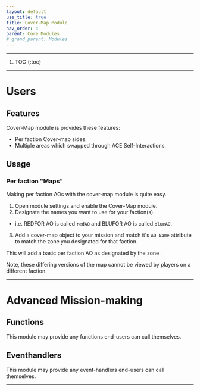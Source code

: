 ```yaml
---
layout: default
use_title: true
title: Cover-Map Module
nav_order: 4
parent: Core Modules
# grand_parent: Modules
---
```


---

1. TOC
{:toc}

---

# Users

## Features

Cover-Map module is provides these features:
- Per faction Cover-map sides.
- Multiple areas which swapped through ACE Self-Interactions.

## Usage

### Per faction "Maps"

Making per faction AOs with the cover-map module is quite easy.
1. Open module settings and enable the Cover-Map module.
2. Designate the names you want to use for your faction(s).
  - i.e. REDFOR AO is called ``redAO`` and BLUFOR AO is called ``blueAO``.
3. Add a cover-map object to your mission and match it's ``AO Name`` attribute to match the zone you designated for that faction.

This will add a basic per faction AO as designated by the zone.

Note, these differing versions of the map cannot be viewed by players on a different faction.

---

# Advanced Mission-making

## Functions
This module may provide any functions end-users can call themselves.

## Eventhandlers
This module may provide any event-handlers end-users can call themselves.

---
